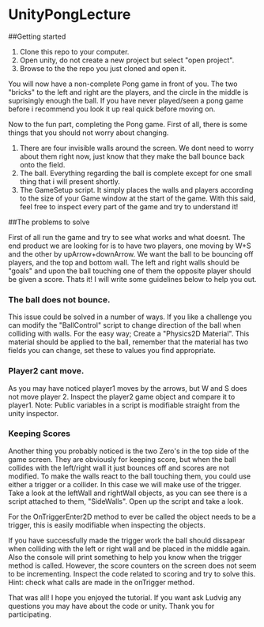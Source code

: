 # UnityPongLecture

##Getting started
  1. Clone this repo to your computer.
  2. Open unity, do not create a new project but select "open project".
  3. Browse to the the repo you just cloned and open it.

You will now have a non-complete Pong game in front of you. The two "bricks" to the left and right are the players, and the circle in the middle is suprisingly enough the ball. If you have never played/seen a pong game before i recommend you look it up real quick before moving on.

Now to the fun part, completing the Pong game. First of all, there is some things that you should not worry about changing.
1. There are four invisible walls around the screen. We dont need to worry about them right now, just know that they make the ball bounce back onto the field.
2. The ball. Everything regarding the ball is complete except for one small thing that i will present shortly.
3. The GameSetup script. It simply places the walls and players according to the size of your Game window at the start of the game.
With this said, feel free to inspect every part of the game and try to understand it!

##The problems to solve

First of all run the game and try to see what works and what doesnt. The end product we are looking for is to have two players, one moving by W+S and the other by upArrow+downArrow. We want the ball to be bouncing off players, and the top and bottom wall. The left and right walls should be "goals" and upon the ball touching one of them the opposite player should be given a score. Thats it! I will write some guidelines below to help you out.

### The ball does not bounce.
  This issue could be solved in a number of ways. If you like a challenge you can modify the "BallControl" script to change direction of the ball when colliding with walls. For the easy way; Create a "Physics2D Material". This material should be applied to the ball, remember that the material has two fields you can change, set these to values you find appropriate.
  
### Player2 cant move.
As you may have noticed player1 moves by the arrows, but W and S does not move player 2. Inspect the player2 game object and compare it to player1. 
Note: Public variables in a script is modifiable straight from the unity inspector.

### Keeping Scores
Another thing you probably noticed is the two Zero's in the top side of the game screen. They are obviously for keeping score, but when the ball collides with the left/right wall it just bounces off and scores are not modified.
To make the walls react to the ball touching them, you could use either a trigger or a collider. In this case we will make use of the trigger. Take a look at the leftWall and rightWall objects, as you can see there is a script attached to them, "SideWalls". Open up the script and take a look.

For the OnTriggerEnter2D method to ever be called the object needs to be a trigger, this is easily modifiable when inspecting the objects.

If you have successfully made the trigger work the ball should dissapear when colliding with the left or right wall and be placed in the middle again. Also the console will print something to help you know when the trigger method is called. However, the score counters on the screen does not seem to be incrementing. Inspect the code related to scoring and try to solve this.
Hint: check what calls are made in the onTrigger method.


That was all! I hope you enjoyed the tutorial. If you want ask Ludvig any questions you may have about the code or unity. Thank you for participating.
